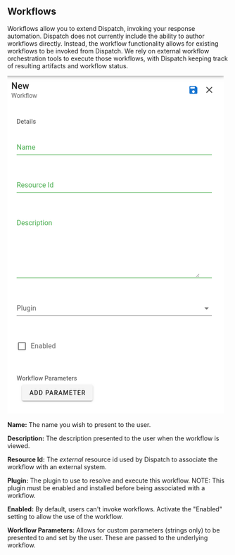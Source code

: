 ## Workflows

Workflows allow you to extend Dispatch, invoking your response automation. Dispatch does not currently include the ability to author workflows directly. Instead, the workflow functionality allows for existing workflows to be invoked from Dispatch. We rely on external workflow orchestration tools to execute those workflows, with Dispatch keeping track of resulting artifacts and workflow status.

![](../../../.gitbook/assets/admin-ui-incident-workflows.png)

**Name:** The name you wish to present to the user.

**Description:** The description presented to the user when the workflow is viewed.

**Resource Id:** The _external_ resource id used by Dispatch to associate the workflow with an external system.

**Plugin:** The plugin to use to resolve and execute this workflow. NOTE: This plugin must be enabled and installed before being associated with a workflow.

**Enabled:** By default, users can't invoke workflows. Activate the "Enabled" setting to allow the use of the workflow.

**Workflow Parameters:** Allows for custom parameters (strings only) to be presented to and set by the user. These are passed to the underlying workflow.
